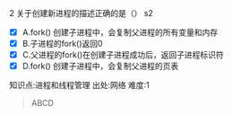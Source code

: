 2
关于创建新进程的描述正确的是（） s2
- [x] A.fork() 创建子进程中，会复制父进程的所有变量和内存
- [x] B.子进程的fork()返回0
- [x] C.父进程的fork()在创建子进程成功后，返回子进程标识符
- [x] D.fork() 创建子进程中，会复制父进程的页表

知识点:进程和线程管理
出处:网络
难度:1
> ABCD
